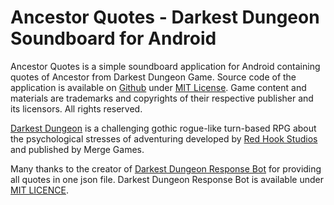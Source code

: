 # Ancestor Quotes - Darkest Dungeon Soundboard for Android
Ancestor Quotes is a simple soundboard application for Android containing quotes of Ancestor from Darkest Dungeon Game. Source code of the application is available on <a href="https://github.com/tomasz-herman/AncestorQuotes">Github</a> under <a href="https://github.com/tomasz-herman/AncestorQuotes/blob/master/LICENSE">MIT License</a>. Game content and materials are trademarks and copyrights of their respective publisher and its licensors. All rights reserved.

<a href="https://www.darkestdungeon.com/">Darkest Dungeon</a> is a challenging gothic rogue-like turn-based RPG about the psychological stresses of adventuring developed by <a href="https://www.redhookgames.com/">Red Hook Studios</a> and published by Merge Games.

Many thanks to the creator of <a href="https://github.com/JoshLmao/DarkestDungeonResponseBot">Darkest Dungeon Response Bot</a> for providing all quotes in one json file. Darkest Dungeon Response Bot is available under <a href="https://github.com/JoshLmao/DarkestDungeonResponseBot/blob/master/LICENSE">MIT LICENCE</a>.
